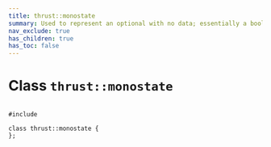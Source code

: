 ```yaml
---
title: thrust::monostate
summary: Used to represent an optional with no data; essentially a bool. 
nav_exclude: true
has_children: true
has_toc: false
---
```


# Class `thrust::monostate`

<code class="doxybook">
<span>#include <thrust/optional.h></span><br>
<span>class thrust::monostate {</span>
<span>};</span>
</code>


